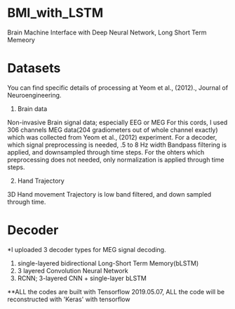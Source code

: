# BMI_with_LSTM
Brain Machine Interface with Deep Neural Network, Long Short Term Memeory

# Datasets
You can find specific details of processing at Yeom et al., (2012)., Journal of Neuroengineering.
1) Brain data

Non-invasive Brain signal data; especially EEG or MEG For this cords, I used 306 channels MEG data(204 gradiometers out of whole channel exactly) which was collected from Yeom et al., (2012) experiment. For a decoder, which signal preprocessing is needed, .5 to 8 Hz width Bandpass filtering is applied, and downsampled through time steps. For the ohters which preprocessing does not needed, only normalization is applied through time steps.

2) Hand Trajectory

3D Hand movement Trajectory is low band filtered, and down sampled through time.

# Decoder

*I uploaded 3 decoder types for MEG signal decoding.

1) single-layered bidirectional Long-Short Term Memory(bLSTM)
2) 3 layered Convolution Neural Network
3) RCNN; 3-layered CNN + single-layer bLSTM


**ALL the codes are built with Tensorflow 
2019.05.07, ALL the code will be reconstructed with 'Keras' with tensorflow
